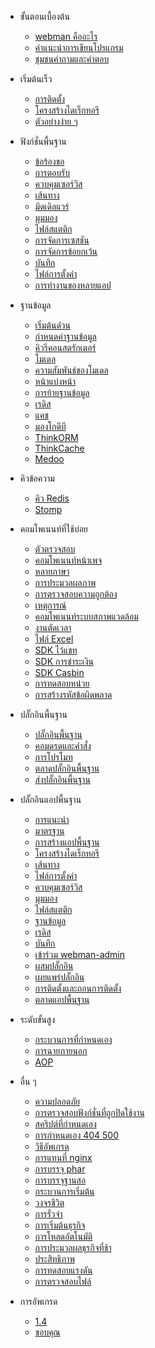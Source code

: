 - ขั้นตอนเบื้องต้น

  - [webman คืออะไร](README.md)
  - [คำแนะนำการเขียนโปรแกรม](attention.md)
  - [ชุมชนคำถามและคำตอบ](help.md)

- เริ่มต้นเร็ว
  
  - [การติดตั้ง](install.md)
  - [โครงสร้างไดเร็กทอรี](directory.md)
  - [ตัวอย่างง่าย ๆ](tutorial.md)

- ฟังก์ชั่นพื้นฐาน

  - [ข้อร้องขอ](request.md)
  - [การตอบรับ](response.md)
  - [ควบคุมเซอร์วิส](controller.md)
  - [เส้นทาง](route.md)
  - [มิดเดิลแวร์](middleware.md)
  - [มุมมอง](view.md)
  - [ไฟล์สแตติก](static.md)
  - [การจัดการเซสชัน](session.md)
  - [การจัดการข้อยกเว้น](exception.md)
  - [บันทึก](log.md)
  - [ไฟล์การตั้งค่า](config.md)
  - [การทำงานของหลายแอป](multiapp.md)

- ฐานข้อมูล

  - [เริ่มต้นด่่วน](db/tutorial.md)
  - [กำหนดค่าฐานข้อมูล](db/config.md)
  - [คิวรีคอนสตรักเตอร์](db/queries.md)
  - [โมเดล](db/model.md)
  - [ความสัมพันธ์ของโมเดล](db/relationships.md)
  - [หน้าแบ่งหน้า](db/paginator.md)
  - [การย้ายฐานข้อมูล](db/migration.md)
  - [เรดิส](db/redis.md)
  - [แคช](db/cache.md)
  - [มองโกดีบี](db/mongo.md)
  - [ThinkORM](db/thinkorm.md)
  - [ThinkCache](db/thinkcache.md)
  - [Medoo](db/medoo.md)

- คิวข้อความ
  - [คิว Redis](queue/redis.md)
  - [Stomp](queue/stomp.md)

- คอมโพเนนท์ที่ใช้บ่อย
  - [ตัวตรวจสอบ](components/validation.md)
  - [คอมโพเนนท์หน้าเพจ](components/paginator.md)
  - [หลายภาษา](components/translation.md)
  - [การประมวลผลภาพ](components/image.md)
  - [การตรวจสอบความถูกต้อง](components/captcha.md)
  - [เหตุการณ์](components/event.md)
  - [คอมโพเนนท์ระบบสภาพแวดล้อม](components/env.md)
  - [งานตัดเวลา](components/crontab.md)
  - [ไฟล์ Excel](components/excel.md)
  - [SDK ไว้แชท](components/wechat.md)
  - [SDK การชำระเงิน](components/payment.md)
  - [SDK Casbin](components/casbin.md)
  - [การทดสอบหน่วย](components/unitest.md)
  - [การสร้างรหัสข้อผิดพลาด](components/generate_error_code.md)

- ปลั๊กอินพื้นฐาน
  - [ปลั๊กอินพื้นฐาน](plugin/base.md)
  - [คอมดรดและคำสั่ง](plugin/console.md)
  - [การโปรโมท](plugin/push.md)
  - [ตลาดปลั๊กอินพื้นฐาน](plugin/market.md)
  - [ส่งปลั๊กอินพื้นฐาน](plugin/create.md)

- ปลั๊กอินแอปพื้นฐาน
  - [การแนะนำ](app/app.md)
  - [มาตรฐาน](app/standard.md)
  - [การสร้างแอปพื้นฐาน](app/create.md)
  - [โครงสร้างไดเร็กทอรี](app/directory.md)
  - [เส้นทาง](app/route.md)
  - [ไฟล์การตั้งค่า](app/config.md)
  - [ควบคุมเซอร์วิส](app/controller.md)
  - [มุมมอง](app/view.md)
  - [ไฟล์สแตติก](app/static.md)
  - [ฐานข้อมูล](app/database.md)
  - [เรดิส](app/redis.md)
  - [บันทึก](app/log.md)
  - [เข้าร่วม webman-admin](app/admin.md)
  - [ผสมปลั๊กอิน](app/pack.md)
  - [เผยแพร่ปลั๊กอิน](app/publish.md)
  - [การติดตั้งและถอนการติดตั้ง](app/install.md)
  - [ตลาดแอปพื้นฐาน](app/market.md)

- ระดับขั้นสูง
  - [กระบวนการที่กำหนดเอง](process.md)
  - [การฉายภายนอก](di.md)
  - [AOP](aop.md)

- อื่น ๆ
  - [ความปลอดภัย](others/security.md)
  - [การตรวจสอบฟังก์ชั่นที่ถูกปิดใช้งาน](others/disable-function-check.md)
  - [สคริปต์ที่กำหนดเอง](others/scripts.md)
  - [การกำหนดเอง 404 500](others/custom-error-page.md)
  - [วิธีอัพเกรด](others/upgrade.md)
  - [การแทนที่ nginx](others/nginx-proxy.md)
  - [การบรรจุ phar](others/phar.md)
  - [การบรรจุฐานสอ](others/bin.md)
  - [กระบวนการเริ่มต้น](others/process.md)
  - [วงจรชีวิต](others/lifecycle.md)
  - [การรั่วจำ](others/memory-leak.md)
  - [การเริ่มต้นธุรกิจ](others/bootstrap.md)
  - [การโหลดอัตโนมัติ](others/autoload.md)
  - [การประมวลผลธุรกิจที่ช้า](others/task.md)
  - [ประสิทธิภาพ](others/performance.md)
  - [การทดสอบแรงดัน](others/benchmarks.md)
  - [การตรวจสอบไฟล์](others/monitor.md)

- การอัพเกรด
  - [1.4](upgrade/1-4.md)
  - [ขอบคุณ](thanks.md)
